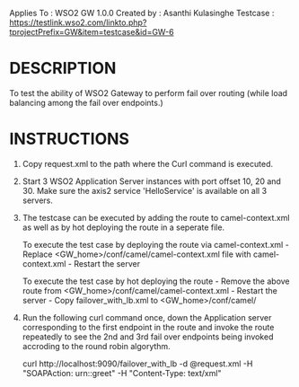 Applies To	: WSO2 GW 1.0.0
Created by	: Asanthi Kulasinghe
Testcase	: https://testlink.wso2.com/linkto.php?tprojectPrefix=GW&item=testcase&id=GW-6

DESCRIPTION
===========

To test the ability of WSO2 Gateway to perform fail over routing (while load balancing among the fail over endpoints.)

INSTRUCTIONS
============

1. Copy request.xml to the path where the Curl command is executed.

2. Start 3 WSO2 Application Server instances with port offset 10, 20 and 30. Make sure the axis2 service 'HelloService' is available on all 3 servers.

3. The testcase can be executed by adding the route to camel-context.xml as well as by hot deploying the route in a seperate file.

	To execute the test case by deploying the route via camel-context.xml
	   - Replace <GW_home>/conf/camel/camel-context.xml file with camel-context.xml
	   - Restart the server

	To execute the test case by hot deploying the route
	   - Remove the above route from <GW_home>/conf/camel/camel-context.xml
	   - Restart the server 
	   - Copy failover_with_lb.xml to <GW_home>/conf/camel/ 

4. Run the following curl command once, down the Application server corresponding to the first endpoint in the route and invoke the route repeatedly to see the 2nd and 3rd fail over endpoints being invoked accroding to the round robin algorythm.
	
	curl http://localhost:9090/failover_with_lb  -d @request.xml  -H "SOAPAction: urn::greet" -H "Content-Type: text/xml"
